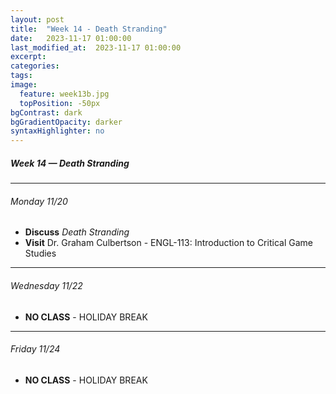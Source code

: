 ```yaml
---
layout: post
title:  "Week 14 - Death Stranding"
date:   2023-11-17 01:00:00
last_modified_at:  2023-11-17 01:00:00
excerpt: 
categories: 
tags: 
image:
  feature: week13b.jpg
  topPosition: -50px
bgContrast: dark
bgGradientOpacity: darker
syntaxHighlighter: no
---
```

##### **Week 14 — Death Stranding**

---

###### Monday 11/20

- **Discuss** *Death Stranding*
- **Visit** Dr. Graham Culbertson - ENGL-113: Introduction to Critical Game Studies

---

###### Wednesday 11/22

- **NO CLASS** - HOLIDAY BREAK

---

###### Friday 11/24

- **NO CLASS** - HOLIDAY BREAK
